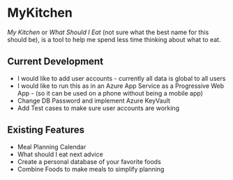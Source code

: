 # MyKitchen

_My Kitchen_ or _What Should I Eat_ (not sure what the best name for this should be), is a tool to help me spend less time thinking about what to eat.

## Current Development
* I would like to add user accounts - currently all data is global to all users
* I would like to run this as in an Azure App Service as a Progressive Web App - (so it can be used on a phone without being a mobile app)
* Change DB Password and implement Azure KeyVault
* Add Test cases to make sure user accounts are working

## Existing Features
* Meal Planning Calendar
* What should I eat next advice
* Create a personal database of your favorite foods
* Combine Foods to make meals to simplify planning


